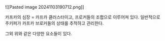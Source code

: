 ![[Pasted image 20241103190712.png]]

카프카의 심장 = 카프카 클러스터이고, 프로커들의 조합으로 이루어져 있다.
일반적으로 주키퍼가 카프카 브로커들의 상태를 추적하고 관리한다.

그외 위와 같은 다양한 요소들이 있다.